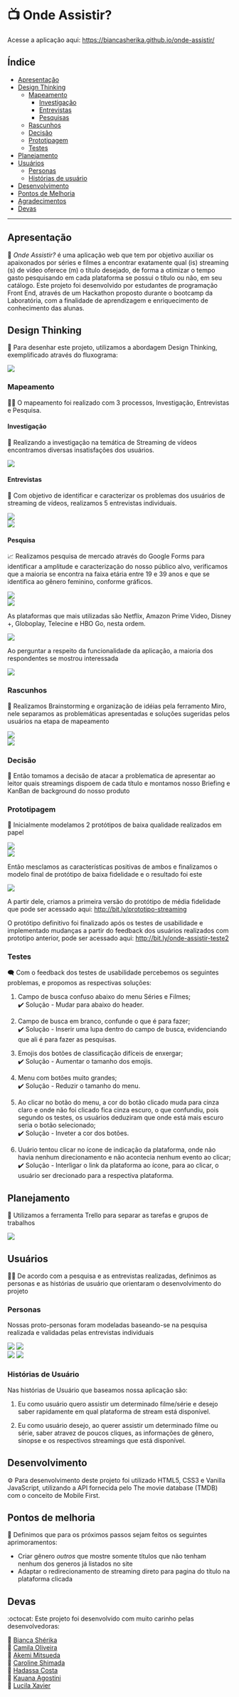 
# :tv: Onde Assistir?

Acesse a aplicação aqui: https://biancasherika.github.io/onde-assistir/

## Índice

* [Apresentação](#apresentação)
* [Design Thinking](#design-thinking)
   * [Mapeamento](#mapeamento)
      * [Investigação](#investigação)
      * [Entrevistas](#entrevistas)
      * [Pesquisas](#pesquisa)
   * [Rascunhos](#rascunhos)
   * [Decisão](#decisão)
   * [Prototipagem](#prototipagem)
   * [Testes](#testes)
* [Planejamento](#planejamento)
* [Usuários](#usuários)
   * [Personas](#personas)
   * [Histórias de usuário](#histórias-de-usuário)
* [Desenvolvimento](#desenvolvimento)
* [Pontos de Melhoria](#pontos-de-melhoria)
* [Agradecimentos](#agradecimentos)
* [Devas](#devas)

***

## Apresentação

:wave: *Onde Assistir?* é uma aplicação web que tem por objetivo auxiliar os apaixonados por séries e filmes a encontrar exatamente qual (is) streaming (s) de vídeo oferece (m) o título desejado, de forma a otimizar o tempo gasto pesquisando em cada plataforma se possui o título ou não, em seu catálogo. Este projeto foi desenvolvido por estudantes de programação Front End, através de um Hackathon proposto durante o bootcamp da Laboratória, com a finalidade de aprendizagem e enriquecimento de conhecimento das alunas.

## Design Thinking 

:bookmark_tabs: Para desenhar este projeto, utilizamos a abordagem Design Thinking, exemplificado através do fluxograma:

![](/src/img/readme/DesignerSprint.png)

### Mapeamento

:female_detective: O mapeamento foi realizado com 3 processos, Investigação, Entrevistas e Pesquisa.

#### Investigação 

:pushpin: Realizando a investigação na temática de Streaming de vídeos encontramos diversas insatisfações dos usuários.

![](/src/img/readme/insatisfações-usuarios.gif)

#### Entrevistas

:ticket: Com objetivo de identificar e caracterizar os problemas dos usuários de streaming de vídeos, realizamos 5 entrevistas individuais.

![](/src/img/readme/entrevistas2.jpg)</br>
![](/src/img/readme/entrevistas1.jpg)

#### Pesquisa

:chart_with_upwards_trend: Realizamos pesquisa de mercado através do Google Forms para identificar a amplitude e caracterização do nosso público alvo, verificamos que a maioria se encontra na faixa etária entre 19 e 39 anos e que se identifica ao gênero feminino, conforme gráficos.

![](/src/img/readme/genero.jpeg)</br>
![](/src/img/readme/idade.jpeg)

As plataformas que mais utilizadas são Netflix, Amazon Prime Video, Disney +, Globoplay, Telecine e HBO Go, nesta ordem.

![](/src/img/readme/plataforma-utilizada.jpeg)

Ao perguntar a respeito da funcionalidade da aplicação, a maioria dos respondentes se mostrou interessada

![](/src/img/readme/respostas-pesquisa.gif)

### Rascunhos

:paperclip: Realizamos Brainstorming e organização de idéias pela ferramento Miro, nele separamos as problemáticas apresentadas e soluções sugeridas pelos usuários na etapa de mapeamento

![](/src/img/readme/problemas-entrevistas.jpg)</br>
![](/src/img/readme/forms.jpg)

### Decisão 

:tada: Então tomamos a decisão de atacar a problematica de apresentar ao leitor quais streamings dispoem de cada título e montamos nosso Briefing e KanBan de background do nosso produto



### Prototipagem

:memo: Inicialmente modelamos 2 protótipos de baixa qualidade realizados em papel

![](/src/img/readme/baixa.fidelidade.jpeg)</br>
![](/src/img/readme/baixa.fidelidade2.jpeg)


Então mesclamos as características positivas de ambos e finalizamos o modelo final de protótipo de baixa fidelidade e o resultado foi este

![](/src/img/readme/baixa.fidelidade3.jpeg)

A partir dele, criamos a primeira versão do protótipo de média fidelidade que pode ser acessado aqui: http://bit.ly/prototipo-streaming

O protótipo definitivo foi finalizado após os testes de usabilidade e implementado mudanças a partir do feedback dos usuários realizados com prototipo anterior, pode ser acessado aqui: http://bit.ly/onde-assistir-teste2

### Testes

:left_speech_bubble: Com o feedback dos testes de usabilidade percebemos os seguintes problemas, e propomos as respectivas soluções:

1. Campo de busca confuso abaixo do menu Séries e Filmes;</br>
:heavy_check_mark: Solução - Mudar para abaixo do header.

2. Campo de busca em branco, confunde o que é para fazer;</br>
:heavy_check_mark: Solução - Inserir uma lupa dentro do campo de busca, evidenciando que ali é para fazer as pesquisas.

3. Emojis dos botões de classificação difíceis de enxergar;</br>
:heavy_check_mark: Solução - Aumentar o tamanho dos emojis.

4. Menu com botões muito grandes;</br>
:heavy_check_mark: Solução - Reduzir o tamanho do menu.

5. Ao clicar no botão do menu, a cor do botão clicado muda para cinza claro e onde não foi clicado fica cinza escuro, o que confundiu, pois segundo os testes, os usuários deduziram que onde está mais escuro seria o botão selecionado;</br>
:heavy_check_mark: Solução - Inveter a cor dos botões.

6. Uuário tentou clicar no ícone de indicação da plataforma, onde não havia nenhum direcionamento e não acontecia nenhum evento ao clicar;</br>
:heavy_check_mark: Solução - Interligar o link da plataforma ao ícone, para ao clicar, o usuário ser drecionado para a respectiva plataforma.

## Planejamento

:muscle: Utilizamos a ferramenta Trello para separar as tarefas e grupos de trabalhos

![](/src/img/readme/trello.jpeg)

## Usuários

:dancing_women: De acordo com a pesquisa e as entrevistas realizadas, definimos as personas e as histórias de usuário que orientaram o desenvolvimento do projeto

### Personas

Nossas proto-personas foram modeladas baseando-se na pesquisa realizada e validadas pelas entrevistas individuais

![](/src/img/readme/Persona_1.png)
![](/src/img/readme/Persona_2.png)</br>
![](/src/img/readme/Persona_3.png)
![](/src/img/readme/Persona_4.png)


### Histórias de Usuário

Nas histórias de Usuário que baseamos nossa aplicação são:

1. Eu como usuário quero assistir um determinado filme/série e desejo saber rapidamente em qual plataforma de stream está disponível.

2. Eu como usuário desejo, ao querer assistir um determinado filme ou série, saber atravez de poucos cliques, as informações de gênero, sinopse e os respectivos streamings que está disponível.


## Desenvolvimento

:gear: Para desenvolvimento deste projeto foi utilizado HTML5, CSS3 e Vanilla JavaScript, utilizando a API fornecida pelo The movie database (TMDB) com o conceito de Mobile First. 

## Pontos de melhoria

:construction: Definimos que para os próximos passos sejam feitos os seguintes aprimoramentos:

- Criar gênero *outros* que mostre somente títulos que não tenham nenhum dos generos já listados no site
- Adaptar o redirecionamento de streaming direto para pagina do título na plataforma clicada


## Devas

:octocat: Este projeto foi desenvolvido com muito carinho pelas desenvolvedoras:

:princess: <a href=“https://www.github.com/BiancaSherika“> Bianca Shérika</a><br/>
:princess: <a href=“https://www.github.com/cbalieiro“>Camila Oliveira</a><br/>
:princess: <a href=“https://www.github.com/akemimeka“>Akemi Mitsueda</a><br/>
:princess: <a href=“https://www.github.com/carolineshimada“>Caroline Shimada</a><br/>
:princess: <a href=“https://www.github.com/Costahadassa“>Hadassa Costa</a><br/>
:princess: <a href=“https://www.github.com/kauanaagostini“>Kauana Agostini</a><br/>
:princess: <a href=“https://www.github.com/Lucilaxavier“>Lucila Xavier</a><br/>
